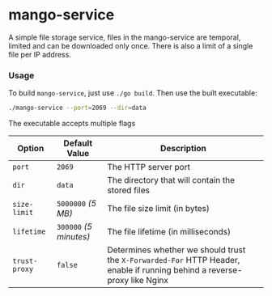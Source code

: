 # mango-service

A simple file storage service, files in the mango-service are temporal, limited and 
can be downloaded only once. There is also a limit of a single file per IP address.

### Usage
To build `mango-service`, just use `./go build`. Then use the built executable:
```bash
./mango-service --port=2069 --dir=data
```
The executable accepts multiple flags

| Option        | Default Value          | Description                                                                                                               |
|---------------|------------------------|---------------------------------------------------------------------------------------------------------------------------|
| `port`        | `2069`                 | The HTTP server port                                                                                                      |
| `dir`         | `data`                 | The directory that will contain the stored files                                                                          |
| `size-limit`  | `5000000` *(5 MB)*     | The file size limit (in bytes)                                                                                            |
| `lifetime`    | `300000` *(5 minutes)* | The file lifetime (in milliseconds)                                                                                       |
| `trust-proxy` | `false`                | Determines whether we should trust the `X-Forwarded-For` HTTP Header, enable if running behind a reverse-proxy like Nginx |